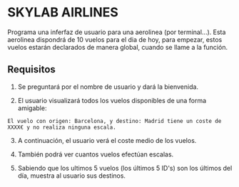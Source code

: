 # SKYLAB AIRLINES

Programa una inferfaz de usuario para una aerolinea (por terminal...). Esta aerolinea dispondrá de 10 vuelos para el dia de hoy, para empezar, estos vuelos estarán declarados de manera global, cuando se llame a la función.

## Requisitos

1. Se preguntará por el nombre de usuario y dará la bienvenida.

2. El usuario visualizará todos los vuelos disponibles de una forma amigable: 
```
El vuelo con origen: Barcelona, y destino: Madrid tiene un coste de XXXX€ y no realiza ninguna escala.
```

3. A continuación, el usuario verá el coste medio de los vuelos.

4. También podrá ver cuantos vuelos efectúan escalas.

5. Sabiendo que los ultimos 5 vuelos (los últimos 5 ID's) son los últimos del día, muestra al usuario sus destinos.

